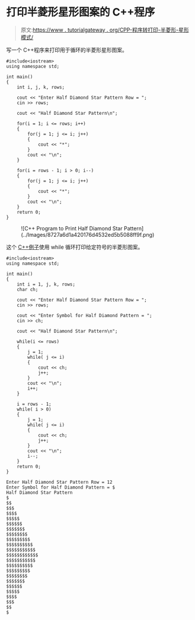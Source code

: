 # 打印半菱形星形图案的 C++程序

> 原文:[https://www . tutorialgateway . org/CPP-程序转打印-半菱形-星形模式/](https://www.tutorialgateway.org/cpp-program-to-print-half-diamond-star-pattern/)

写一个 C++程序来打印用于循环的半菱形星形图案。

```
#include<iostream>
using namespace std;

int main()
{
	int i, j, k, rows;

    cout << "Enter Half Diamond Star Pattern Row = ";
    cin >> rows;

    cout << "Half Diamond Star Pattern\n"; 

    for(i = 1; i <= rows; i++)
    {
    	for(j = 1; j <= i; j++)
		{
            cout << "*";
        }
        cout << "\n";
    }	

    for(i = rows - 1; i > 0; i--)
    {
    	for(j = 1; j <= i; j++)
		{
            cout << "*";
        }
        cout << "\n";
    }	
 	return 0;
}
```

<figure class="wp-block-image size-large">![C++ Program to Print Half Diamond Star Pattern](../Images/8727a6d1a420176d4532ed5b5088ff9f.png)</figure>

这个 [C++例子](https://www.tutorialgateway.org/cpp-programs/)使用 while 循环打印给定符号的半菱形图案。

```
#include<iostream>
using namespace std;

int main()
{
	int i = 1, j, k, rows;
    char ch;

    cout << "Enter Half Diamond Star Pattern Row = ";
    cin >> rows;

    cout << "Enter Symbol for Half Diamond Pattern = ";
    cin >> ch;

    cout << "Half Diamond Star Pattern\n"; 

    while(i <= rows)
    {
        j = 1;
    	while( j <= i)
		{
            cout << ch;
            j++;
        }
        cout << "\n";
        i++;
    }	

    i = rows - 1;
    while( i > 0)
    {
        j = 1;
    	while( j <= i)
		{
            cout << ch;
            j++;
        }
        cout << "\n";
        i--;
    }	
 	return 0;
}
```

```
Enter Half Diamond Star Pattern Row = 12
Enter Symbol for Half Diamond Pattern = $
Half Diamond Star Pattern
$
$$
$$$
$$$$
$$$$$
$$$$$$
$$$$$$$
$$$$$$$$
$$$$$$$$$
$$$$$$$$$$
$$$$$$$$$$$
$$$$$$$$$$$$
$$$$$$$$$$$
$$$$$$$$$$
$$$$$$$$$
$$$$$$$$
$$$$$$$
$$$$$$
$$$$$
$$$$
$$$
$$
$
```